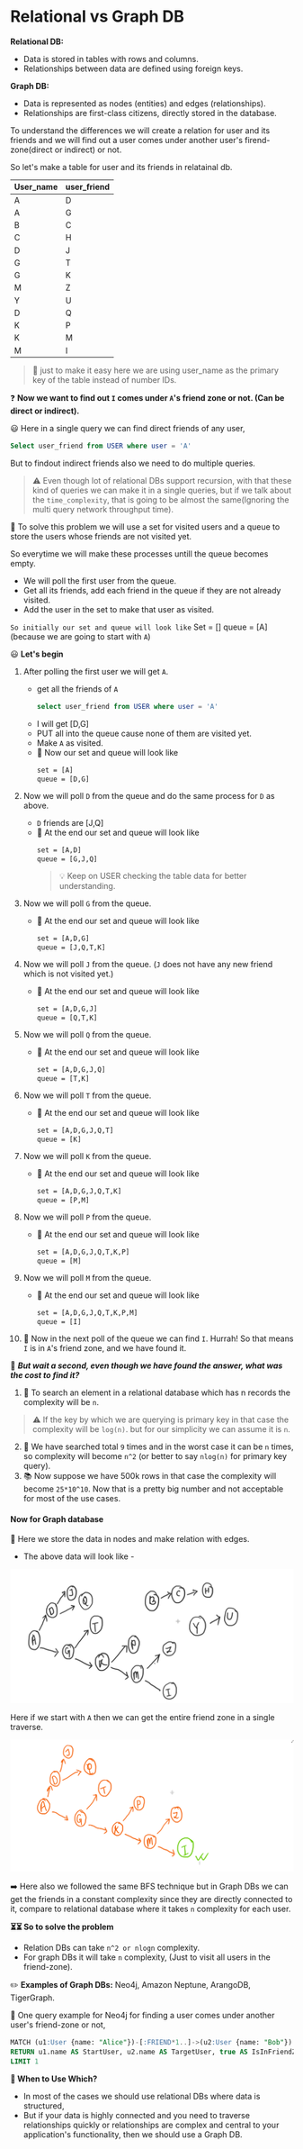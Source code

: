 # Relational vs Graph DB

**Relational DB:**
- Data is stored in tables with rows and columns.
- Relationships between data are defined using foreign keys.

**Graph DB:**
- Data is represented as nodes (entities) and edges (relationships).
- Relationships are first-class citizens, directly stored in the database.

To understand the differences we will create a relation for user and its friends and we will find out a user comes under another user's firend-zone(direct or indirect) or not.

So let's make a table for user and its friends in relatainal db.

|User_name|user_friend|
|-|-|
|A|D|
|A|G|
|B|C|
|C|H|
|D|J|
|G|T|
|G|K|
|M|Z|
|Y|U|
|D|Q|
|K|P|
|K|M|
|M|I|
> 📒 just to make it easy here we are using user_name as the primary key of the table instead of number IDs.

❓ **Now we want to find out `I` comes under `A`'s friend zone or not. (Can be direct or indirect).**

😃 Here in a single query we can find direct friends of any user, 
```sql
Select user_friend from USER where user = 'A'
```
But to findout indirect friends also we need to do multiple queries.
>⚠️ Even though lot of relational DBs support recursion, with that these kind of queries we can make it in a single queries, but if we talk about the `time_complexity`, that is going to be almost the same(Ignoring the multi query network throughput time).

📒 To solve this problem we will use a set for visited users and a queue to store the users whose friends are not visited yet.

So everytime we will make these processes untill the queue becomes empty.
- We will poll the first user from the queue.
- Get all its friends, add each friend in the queue if they are not already visited.
- Add the user in the set to make that user as visited.

`So initially our set and queue will look like` 
Set = []
queue = [A] (because we are going to start with `A`)

😃 **Let's begin**
1. After polling the first user we will get `A`.
    - get all the friends of `A`
        ```sql
        select user_friend from USER where user = 'A'
        ```
    - I will get [D,G]
    - PUT all into the queue cause none of them are visited yet.
    - Make `A` as visited.
    - 📝 Now our set and queue will look like
        ```
        set = [A]
        queue = [D,G]
        ```

2. Now we will poll `D` from the queue and do the same process for `D` as above.
    - `D` friends are [J,Q]
    - 📝 At the end our set and queue will look like
        ```
        set = [A,D]
        queue = [G,J,Q]
        ```
        > 💡 Keep on USER checking the table data for better understanding.
3. Now we will poll `G` from the queue.
    - 📝 At the end our set and queue will look like
        ```
        set = [A,D,G]
        queue = [J,Q,T,K]
        ```
4. Now we will poll `J` from the queue. (`J` does not have any new friend which is not visited yet.)
    - 📝 At the end our set and queue will look like
        ```
        set = [A,D,G,J]
        queue = [Q,T,K]
        ```
5. Now we will poll `Q` from the queue.
    - 📝 At the end our set and queue will look like
        ```
        set = [A,D,G,J,Q]
        queue = [T,K]
        ```
6. Now we will poll `T` from the queue.
    - 📝 At the end our set and queue will look like
        ```
        set = [A,D,G,J,Q,T]
        queue = [K]
        ```
7. Now we will poll `K` from the queue.
    - 📝 At the end our set and queue will look like
        ```
        set = [A,D,G,J,Q,T,K]
        queue = [P,M]
        ```
8. Now we will poll `P` from the queue.
    - 📝 At the end our set and queue will look like
        ```
        set = [A,D,G,J,Q,T,K,P]
        queue = [M]
        ```
9. Now we will poll `M` from the queue.
    - 📝 At the end our set and queue will look like
        ```
        set = [A,D,G,J,Q,T,K,P,M]
        queue = [I]
        ```
10. 🚀 Now in the next poll of the queue we can find `I`. 
Hurrah! So that means `I` is in `A`'s friend zone, and 
we have found it.

🤔 _**But wait a second, even though we have found the answer, what was the cost to find it?**_

1. 📙 To search an element in a relational database which has n records the complexity will be `n`.
> ⚠️ If the key by which we are querying is primary key in that case the complexity will be `log(n)`. but for our simplicity we can assume it is `n`.
2. 📒 We have searched total `9` times and in the worst case it can be `n` times, so complexity will become `n^2` (or better to say `nlog(n)` for primary key query).
3. 📚 Now suppose we have 500k rows in that case the complexity will become `25*10^10`. Now that is a pretty big number and not acceptable for most of the use cases.

#### Now for Graph database
📙 Here we store the data in nodes and make relation with edges.
- The above data will look like -

![8](image.png)

Here if we start with `A` then we can get the entire friend zone in a single traverse.

![alt text](image-1.png)

➡️ Here also we followed the same BFS technique but in Graph DBs we can get the friends in a constant complexity since they are directly connected to it, compare to relational database where it takes `n` complexity for each user.

**⏳⏳ So to solve the problem**
- Relation DBs can take `n^2 or nlogn` complexity.
- For graph DBs it will take `n` complexity, (Just to visit all users in the friend-zone).

✏️ **Examples of Graph DBs:** Neo4j, Amazon Neptune, ArangoDB, TigerGraph.

📒 One query example for Neo4j for finding a user comes under another user's friend-zone or not,
```sql
MATCH (u1:User {name: "Alice"})-[:FRIEND*1..]->(u2:User {name: "Bob"})
RETURN u1.name AS StartUser, u2.name AS TargetUser, true AS IsInFriendZone
LIMIT 1
```

**🤔 When to Use Which?**
- In most of the cases we should use relational DBs where data is structured,
- But if your data is highly connected and you need to traverse relationships quickly or relationships are complex and central to your application's functionality, then we should use a Graph DB.
